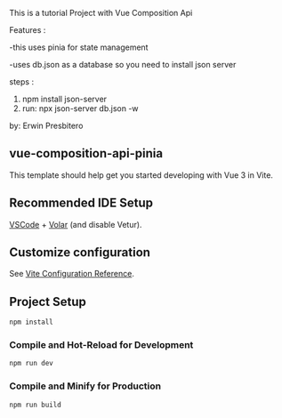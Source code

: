 This is a tutorial Project with Vue Composition Api

Features : 

-this uses pinia for state management

-uses db.json as a database so you need to install json server 

steps : 

1. npm install json-server
2. run: npx json-server db.json -w

by: Erwin Presbitero

## vue-composition-api-pinia
This template should help get you started developing with Vue 3 in Vite.

## Recommended IDE Setup
[VSCode](https://code.visualstudio.com/) + [Volar](https://marketplace.visualstudio.com/items?itemName=Vue.volar) (and disable Vetur).

## Customize configuration
See [Vite Configuration Reference](https://vitejs.dev/config/).

## Project Setup
```sh
npm install
```

### Compile and Hot-Reload for Development
```sh
npm run dev
```

### Compile and Minify for Production
```sh
npm run build
```
